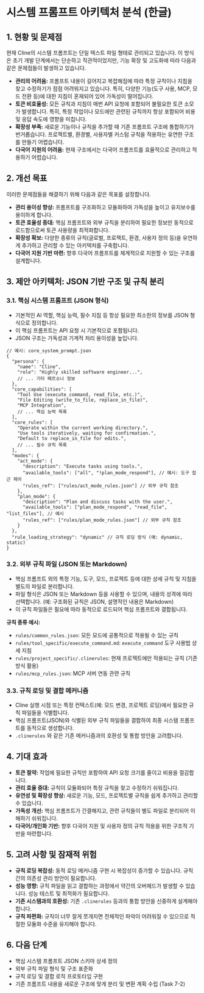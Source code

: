 # 시스템 프롬프트 아키텍처 분석 (한글)

## 1. 현황 및 문제점

현재 Cline의 시스템 프롬프트는 단일 텍스트 파일 형태로 관리되고 있습니다. 이 방식은 초기 개발 단계에서는 단순하고 직관적이었지만, 기능 확장 및 고도화에 따라 다음과 같은 문제점들이 발생하고 있습니다.

*   **관리의 어려움:** 프롬프트 내용이 길어지고 복잡해짐에 따라 특정 규칙이나 지침을 찾고 수정하기가 점점 어려워지고 있습니다. 특히, 다양한 기능(도구 사용, MCP, 모드 전환 등)에 대한 지침이 혼재되어 있어 가독성이 떨어집니다.
*   **토큰 비효율성:** 모든 규칙과 지침이 매번 API 요청에 포함되어 불필요한 토큰 소모가 발생합니다. 특히, 특정 작업이나 모드에만 관련된 규칙까지 항상 포함되어 비용 및 응답 속도에 영향을 미칩니다.
*   **확장성 부족:** 새로운 기능이나 규칙을 추가할 때 기존 프롬프트 구조에 통합하기가 번거롭습니다. 프로젝트별, 환경별, 사용자별 커스텀 규칙을 적용하는 유연한 구조를 만들기 어렵습니다.
*   **다국어 지원의 어려움:** 현재 구조에서는 다국어 프롬프트를 효율적으로 관리하고 적용하기 어렵습니다.

## 2. 개선 목표

이러한 문제점들을 해결하기 위해 다음과 같은 목표를 설정합니다.

*   **관리 용이성 향상:** 프롬프트를 구조화하고 모듈화하여 가독성을 높이고 유지보수를 용이하게 합니다.
*   **토큰 효율성 증대:** 핵심 프롬프트와 외부 규칙을 분리하여 필요한 정보만 동적으로 로드함으로써 토큰 사용량을 최적화합니다.
*   **확장성 확보:** 다양한 종류의 규칙(글로벌, 프로젝트, 환경, 사용자 정의 등)을 유연하게 추가하고 관리할 수 있는 아키텍처를 구축합니다.
*   **다국어 지원 기반 마련:** 향후 다국어 프롬프트를 체계적으로 지원할 수 있는 구조를 설계합니다.

## 3. 제안 아키텍처: JSON 기반 구조 및 규칙 분리

### 3.1. 핵심 시스템 프롬프트 (JSON 형식)

*   기본적인 AI 역할, 핵심 능력, 필수 지침 등 항상 필요한 최소한의 정보를 JSON 형식으로 정의합니다.
*   이 핵심 프롬프트는 API 요청 시 기본적으로 포함됩니다.
*   JSON 구조는 가독성과 기계적 처리 용이성을 높입니다.

```jsonc
// 예시: core_system_prompt.json
{
  "persona": {
    "name": "Cline",
    "role": "Highly skilled software engineer...",
    // ... 기타 페르소나 정보
  },
  "core_capabilities": [
    "Tool Use (execute_command, read_file, etc.)",
    "File Editing (write_to_file, replace_in_file)",
    "MCP Integration",
    // ... 핵심 능력 목록
  ],
  "core_rules": [
    "Operate within the current working directory.",
    "Use tools iteratively, waiting for confirmation.",
    "Default to replace_in_file for edits.",
    // ... 필수 규칙 목록
  ],
  "modes": {
    "act_mode": {
      "description": "Execute tasks using tools.",
      "available_tools": ["all", "!plan_mode_respond"], // 예시: 도구 접근 제어
      "rules_ref": ["rules/act_mode_rules.json"] // 외부 규칙 참조
    },
    "plan_mode": {
      "description": "Plan and discuss tasks with the user.",
      "available_tools": ["plan_mode_respond", "read_file", "list_files"], // 예시
      "rules_ref": ["rules/plan_mode_rules.json"] // 외부 규칙 참조
    }
  },
  "rule_loading_strategy": "dynamic" // 규칙 로딩 방식 (예: dynamic, static)
}
```

### 3.2. 외부 규칙 파일 (JSON 또는 Markdown)

*   핵심 프롬프트 외의 특정 기능, 도구, 모드, 프로젝트 등에 대한 상세 규칙 및 지침을 별도의 파일로 분리합니다.
*   파일 형식은 JSON 또는 Markdown 등을 사용할 수 있으며, 내용의 성격에 따라 선택합니다. (예: 구조화된 규칙은 JSON, 설명적인 내용은 Markdown)
*   이 규칙 파일들은 필요에 따라 동적으로 로드되어 핵심 프롬프트와 결합됩니다.

**규칙 종류 예시:**

*   `rules/common_rules.json`: 모든 모드에 공통적으로 적용될 수 있는 규칙
*   `rules/tool_specific/execute_command.md`: `execute_command` 도구 사용법 상세 지침
*   `rules/project_specific/.clinerules`: 현재 프로젝트에만 적용되는 규칙 (기존 방식 활용)
*   `rules/mcp_rules.json`: MCP 서버 연동 관련 규칙

### 3.3. 규칙 로딩 및 결합 메커니즘

*   Cline 실행 시점 또는 특정 컨텍스트(예: 모드 변경, 프로젝트 로딩)에서 필요한 규칙 파일들을 식별합니다.
*   핵심 프롬프트(JSON)와 식별된 외부 규칙 파일들을 결합하여 최종 시스템 프롬프트를 동적으로 생성합니다.
*   `.clinerules` 와 같은 기존 메커니즘과의 호환성 및 통합 방안을 고려합니다.

## 4. 기대 효과

*   **토큰 절약:** 작업에 필요한 규칙만 포함하여 API 요청 크기를 줄이고 비용을 절감합니다.
*   **관리 효율 증대:** 규칙이 모듈화되어 특정 규칙을 찾고 수정하기 쉬워집니다.
*   **유연성 및 확장성 향상:** 새로운 기능, 모드, 프로젝트별 규칙을 쉽게 추가하고 관리할 수 있습니다.
*   **가독성 개선:** 핵심 프롬프트가 간결해지고, 관련 규칙들이 별도 파일로 분리되어 이해하기 쉬워집니다.
*   **다국어/개인화 기반:** 향후 다국어 지원 및 사용자 정의 규칙 적용을 위한 구조적 기반을 마련합니다.

## 5. 고려 사항 및 잠재적 위험

*   **규칙 로딩 복잡성:** 동적 로딩 메커니즘 구현 시 복잡성이 증가할 수 있습니다. 규칙 간의 의존성 관리 방안이 필요합니다.
*   **성능 영향:** 규칙 파일을 읽고 결합하는 과정에서 약간의 오버헤드가 발생할 수 있습니다. 성능 테스트 및 최적화가 필요합니다.
*   **기존 시스템과의 호환성:** 기존 `.clinerules` 등과의 통합 방안을 신중하게 설계해야 합니다.
*   **규칙 파편화:** 규칙이 너무 잘게 쪼개지면 전체적인 파악이 어려워질 수 있으므로 적절한 모듈화 수준을 유지해야 합니다.

## 6. 다음 단계

*   핵심 시스템 프롬프트 JSON 스키마 상세 정의
*   외부 규칙 파일 형식 및 구조 표준화
*   규칙 로딩 및 결합 로직 프로토타입 구현
*   기존 프롬프트 내용을 새로운 구조에 맞게 분리 및 변환 계획 수립 (Task 7-2)
